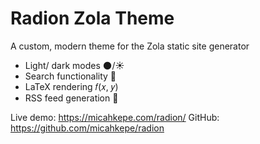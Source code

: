 # Radion Zola Theme

A custom, modern theme for the Zola static site generator

- Light/ dark modes 🌑/☀️
- Search functionality 🔎
- LaTeX rendering 𝑓(𝑥, 𝑦)
- RSS feed generation 📡

Live demo: https://micahkepe.com/radion/
GitHub: https://github.com/micahkepe/radion
